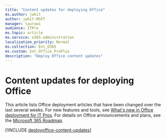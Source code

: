 ```yaml
--- 
title: "Content updates for deploying Office" 
ms.author: jwhit 
author: jwhit-MSFT 
manager: laurawi 
audience: ITPro 
ms.topic: article 
ms.service: o365-administration 
localization_priority: Normal 
ms.collection: Ent_O365 
ms.custom: Ent_Office_ProPlus 
description: "Deploy Office content updates" 
--- 
```


# Content updates for deploying Office 

This article lists Office deployment articles that have been changed over the last several weeks. For new features and tools, see [What's new in Office deployment for IT Pros](whats-new-office-it-pros.md). For details on Office announcements and plans, see the [Microsoft 365 Roadmap](https://products.office.com/business/office-365-roadmap). 

[!INCLUDE [deployoffice-content-updates](includes/deployoffice-content-updates.md)] 
